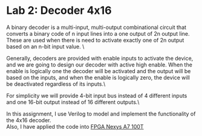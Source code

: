 # Lab 2: Decoder 4x16

A binary decoder is a multi-input, multi-output combinational circuit that converts a binary code of n input lines into a one output of 2n output line. These are used when there is need to activate exactly one of 2n output based on an n-bit input value. \

Generally, decoders are provided with enable inputs to activate the device, and we are going to design our decoder with active high enable. When the enable is logically one the decoder will be activated and the output will be based on the inputs, and when the enable is logically zero, the device will be deactivated regardless of its inputs.\

For simplicity we will provide 4-bit input bus instead of 4 different inputs and one 16-bit output instead of 16 different outputs.\

In this assignment, I use Verilog to model and implement the functionality of the 4x16 decoder.\
Also, I have applied the code into [FPGA Nexys A7 100T](https://store.digilentinc.com/nexys-a7-fpga-trainer-board-recommended-for-ece-curriculum/)
